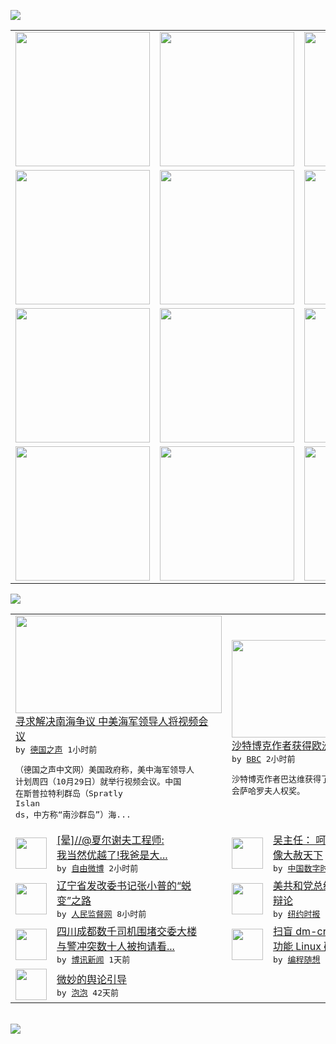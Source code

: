 

<a href="https://github.com/greatfire/z/raw/master/FreeBrowser.apk"><img src="https://raw.githubusercontent.com/greatfire/wiki/master/x/header.png" /></a><table><tr><td width="262" align="center" valign="center"><a href="https://github.com/greatfire/wiki/wiki/nyt" title="纽约时报中文网 国际纵览"><img src="https://raw.githubusercontent.com/greatfire/wiki/master/x/nyt_flag.png" width="215"/></a></td><td width="262" align="center" valign="center"><a href="https://github.com/greatfire/wiki/wiki/dw" title=""><img src="https://raw.githubusercontent.com/greatfire/wiki/master/x/dw_flag.png" width="215"/></a></td><td width="262" align="center" valign="center"><a href="https://github.com/greatfire/wiki/wiki/rmjd" title=""><img src="https://raw.githubusercontent.com/greatfire/wiki/master/x/rmjd_flag.png" width="215"/></a></td></tr><tr><td width="262" align="center" valign="center"><a href="https://github.com/paopaonetizen/website" title="泡泡 - 未经审查的互联网信息"><img src="https://raw.githubusercontent.com/greatfire/wiki/master/x/pp_flag.png" width="215"/></a></td><td width="262" align="center" valign="center"><a href="https://github.com/getlantern/mirror" title="以及自由微博和GreatFire.org官方中文论坛"><img src="https://raw.githubusercontent.com/greatfire/wiki/master/x/lantern_flag.png" width="215"/></a></td><td width="262" align="center" valign="center"><a href="https://github.com/cdtmirrors/m/" title=""><img src="https://raw.githubusercontent.com/greatfire/wiki/master/x/cdt_flag.png" width="215"/></a></td></tr><tr><td width="262" align="center" valign="center"><a href="https://github.com/program-think/blog" title="编程随想的博客"><img src="https://raw.githubusercontent.com/greatfire/wiki/master/x/pt_flag.png" width="215"/></a></td><td width="262" align="center" valign="center"><a href="https://github.com/greatfire/wiki/wiki/bbc" title=""><img src="https://raw.githubusercontent.com/greatfire/wiki/master/x/bbc_flag.png" width="215"/></a></td><td width="262" align="center" valign="center"><a href="https://github.com/freeweibo/s" title="自由微博 - 匿名和不受屏蔽的新浪微博搜索"><img src="https://raw.githubusercontent.com/greatfire/wiki/master/x/fw_flag.png" width="215"/></a></td></tr><tr><td width="262" align="center" valign="center"><a href="https://github.com/greatfire/wiki/wiki/google" title=""><img src="https://raw.githubusercontent.com/greatfire/wiki/master/x/google_flag.png" width="215"/></a></td><td width="262" align="center" valign="center"><a href="https://github.com/bxnews/boxun" title=""><img src="https://raw.githubusercontent.com/greatfire/wiki/master/x/bx_flag.png" width="215"/></a></td><td width="262" align="center" valign="center"><a href="https://github.com/greatfire/wiki/wiki/open-source" title="欢迎访问GreatFire.org开发者项目网站"><img src="https://raw.githubusercontent.com/greatfire/wiki/master/x/open-source_flag.png" width="215"/></a></td></tr></table><img src="https://raw.githubusercontent.com/greatfire/wiki/master/x/newsfeed text.png" /><table cols="4"><tr><td colspan="2" width="380"><a href="http://dw.com/p/1GvDx?maca=chi-GK-text-greatfire-all-chinese-15625-xml-mrss"><img src="http://www.dw.com/image/0,,18808626_302,00.jpg" width="330" height="156"/></a></br><a href="http://dw.com/p/1GvDx?maca=chi-GK-text-greatfire-all-chinese-15625-xml-mrss">寻求解决南海争议 中美海军领导人将视频会<br/>议</a></br><kbd> by <a href="http://dw.de">德国之声</a> 1小时前 </kbd></br><pre>（德国之声中文网）美国政府称，美中海军领导人<br/>计划周四（10月29日）就举行视频会议。中国<br/>在斯普拉特利群岛（Spratly Islan<br/>ds，中方称“南沙群岛”）海...</pre></td><td colspan="2" width="380"><a href="http://www.bbc.com/zhongwen/simp/world/2015/10/151029_badawi_human_rights_award"><img src="http://a.files.bbci.co.uk/worldservice/live/assets/images/2015/10/29/151029120142_badawi_144x81_getty_nocredit.jpg" width="330" height="156"/></a></br><a href="http://www.bbc.com/zhongwen/simp/world/2015/10/151029_badawi_human_rights_award">沙特博克作者获得欧洲最高人权奖</a></br><kbd> by <a href="http://www.bbc.co.uk/zhongwen/simp">BBC</a> 2小时前 </kbd></br><pre>沙特博克作者巴达维获得了2015年度的欧洲议<br/>会萨哈罗夫人权奖。</pre></td></tr><tr><td><img src="https://raw.githubusercontent.com/greatfire/wiki/master/x/fw_logo.png" width="50" height="50"/></td><td width="280"><a href="https://freeweibo.com/weibo/3903417065958746">[晕]//@夏尔谢夫工程师:<br/>我当然优越了!我爸是大...</a></br><kbd> by <a href="https://freeweibo.com/">自由微博</a> 2小时前 </kbd></td><td><img src="https://raw.githubusercontent.com/greatfire/wiki/master/x/cdt_logo.png" width="50" height="50"/></td><td width="280"><a href="http://feedproxy.google.com/~r/chinadigitaltimes/zKps/~3/ITIzPwD6124/">吴主任： 呵呵 放开二胎就好<br/>像大赦天下</a></br><kbd> by <a href="http://chinadigitaltimes.net/chinese/">中国数字时代</a> 3小时前 </kbd></td></tr><tr><td><img src="http://www.rmjdw.com/uploads/allimg/151029/0Q95B362-0.jpg" width="50" height="50"/></td><td width="280"><a href="http://www.rmjdw.com//fanfuqianshao/20151029/15225.html">辽宁省发改委书记张小普的“蜕<br/>变”之路 </a></br><kbd> by <a href="http://www.rmjdw.com/">人民监督网</a> 8小时前 </kbd></td><td><img src="http://static01.nyt.com/images/2015/10/29/us/20151029_DEBATE_HP-slide-7TSQ/20151029_DEBATE_HP-slide-7TSQ-articleLarge.jpg" width="50" height="50"/></td><td width="280"><a href="https://d3qlz4p8smvoli.cloudfront.net/usa/20151029/cc29debate/">美共和党总统参选人举行第三场<br/>辩论</a></br><kbd> by <a href="http://m.cn.nytimes.com/">纽约时报</a> 1天前 </kbd></td></tr><tr><td><img src="http://www.boxun.com/news/images/2015/10/201510290132china1.jpg" width="50" height="50"/></td><td width="280"><a href="http://www.boxun.com/news/gb/china/2015/10/201510290132.shtml">四川成都数千司机围堵交委大楼<br/>与警冲突数十人被拘请看...</a></br><kbd> by <a href="http://www.boxun.com">博讯新闻</a> 1天前 </kbd></td><td><img src="https://raw.githubusercontent.com/greatfire/wiki/master/x/pt_logo.png" width="50" height="50"/></td><td width="280"><a href="http://feedproxy.google.com/~r/programthink/~3/k9TA0Sb7Q7o/dm-crypt-cryptsetup.html">扫盲 dm-crypt——多<br/>功能 Linux 磁盘...</a></br><kbd> by <a href="http://program-think.blogspot.com">编程随想</a> 3天前 </kbd></td></tr><tr><td><img src="https://raw.githubusercontent.com/greatfire/wiki/master/x/pp_logo.png" width="50" height="50"/></td><td width="280"><a href="https://pao-pao.net/article/626">微妙的舆论引导</a></br><kbd> by <a href="https://pao-pao.net">泡泡</a> 42天前 </kbd></td></table></br><a href="https://github.com/greatfire/z/raw/master/FreeBrowser.apk"><img src="https://raw.githubusercontent.com/greatfire/wiki/master/x/download app.png" /></a>